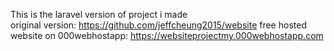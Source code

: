 This is the laravel version of project i made<br>
original version: https://github.com/jeffcheung2015/website
free hosted website on 000webhostapp: https://websiteprojectmy.000webhostapp.com
